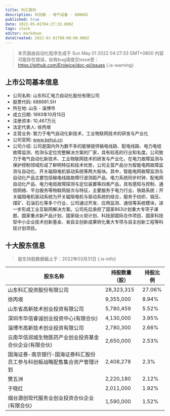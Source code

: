 ```yaml
---
title: 科汇股份
description: 科创板 - 电气设备 - 688681
published: true
date: 2022-05-01T04:27:33.000Z
tags: stock
editor: markdown
dateCreated: 2022-01-01T00:00:00.000Z
---
```


> 本页面由自动化程序生成于 Sun May 01 2022 04:27:33 GMT+0800
> 内容可能存在错误，如有bug请提交issue至：https://github.com/Eroleice/doc-pi/issues
{.is-warning}

## 上市公司基本信息
- 公司名称: 山东科汇电力自动化股份有限公司
- 股票代码: 688681.SH
- 所在地: 山东 - 淄博市
- 成立日期: 1993年10月15日
- 注册资本: 10,467万元
- 法定代表人: 徐丙垠
- 主营业务: 致力于电气自动化新技术，工业物联网技术的研发与产业化
- 公司官网: www.kehui.cn
- 公司介绍: 公司是国内外为数不多的能够提供输电线路、配电线路、电力电缆故障监测、检测与定位完整解决方案的厂家，具有较高的行业知名度。公司致力于电气自动化新技术、工业物联网技术的研发与产业化，在电力故障监测与保护控制领域形成了鲜明特征和技术优势，公司主营产品分为智能电网故障监测与自动化、开关磁阻电机驱动系统等两大板块。其中，智能电网故障监测与自动化产品主要包括输电线路故障行波测距产品、电力系统同步时钟、配电网自动化产品、电力电缆故障探测与定位装置等四类产品，具有感知与控制、通信网络、平台服务等物联网层次与特征，主要服务于电力行业、铁路系统；开关磁阻电机驱动系统为开关磁阻电机与驱动系统的结合，服务于纺织、锻压、煤矿、石油石化等多个行业，公司通过开发、应用监测、通信等系统模块，进一步形成工业互联网解决方案。公司先后承担了国家863计划重大专项子课题、国家重点新产品计划、国家级火炬计划、科技部国际合作项目、国家科技型中小企业技术创新基金、省自主创新成果转化重大专项与自主创新工程等科技计划项目。


## 十大股东信息
> 股东持股数据截止于：2022年03月31日
{.is-info}

| 股东名称 | 持股数量（股） | 持股比例 |
| --- | --- | --- |
| 山东科汇投资股份有限公司 | 28,323,315 | 27.06% |
| 徐丙垠 | 9,355,000 | 8.94% |
| 山东省高新技术创业投资有限公司 | 5,780,459 | 5.52% |
| 深圳市华信睿诚创业投资中心(有限合伙) | 4,130,000 | 3.95% |
| 淄博市高新技术创业投资有限公司 | 2,780,300 | 2.66% |
| 云南华信润城生物医药产业创业投资基金合伙企业(有限合伙) | 2,650,000 | 2.53% |
| 国海证券-南京银行-国海证券科汇股份员工参与科创板战略配售集合资产管理计划 | 2,408,278 | 2.3% |
| 樊五洲 | 2,220,180 | 2.12% |
| 于晓红 | 2,011,000 | 1.92% |
| 烟台源创现代服务业创业投资合伙企业(有限合伙) | 1,590,000 | 1.52% |




